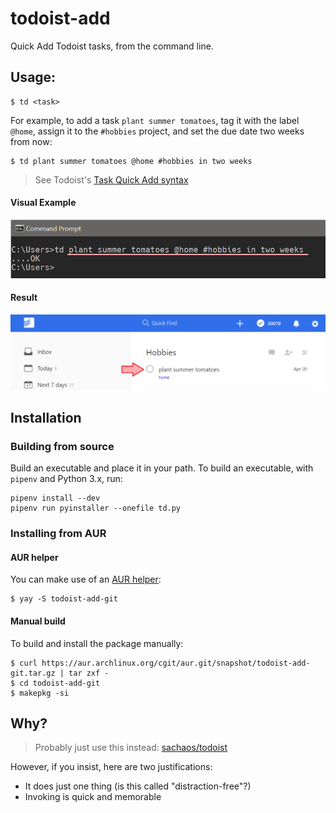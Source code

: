# todoist-add
Quick Add Todoist tasks, from the command line.

## Usage:
```
$ td <task>
```

For example, to add a task `plant summer tomatoes`, tag it with the label
`@home`, assign it to the `#hobbies` project, and set the due date two weeks
from now:

```
$ td plant summer tomatoes @home #hobbies in two weeks
```

> See Todoist's [Task Quick Add syntax](https://support.todoist.com/hc/en-us/articles/115001745265)

#### Visual Example
![Screenshot of running the usage command in a Command Prompt window](./screenshots/example1.png)

#### Result
![Screenshot of Todoist UI showing the added task](./screenshots/example2.png)

## Installation

### Building from source
Build an executable and place it in your path.
To build an executable, with `pipenv` and Python 3.x, run:

```
pipenv install --dev
pipenv run pyinstaller --onefile td.py
```
### Installing from AUR

#### AUR helper
You can make use of an [AUR helper](https://wiki.archlinux.org/index.php/AUR_helpers):

    $ yay -S todoist-add-git

#### Manual build
To build and install the package manually:

    $ curl https://aur.archlinux.org/cgit/aur.git/snapshot/todoist-add-git.tar.gz | tar zxf -
    $ cd todoist-add-git
    $ makepkg -si


## Why?

> Probably just use this instead: [sachaos/todoist](https://github.com/sachaos/todoist)

However, if you insist, here are two justifications:

- It does just one thing (is this called "distraction-free"?)
- Invoking is quick and memorable
